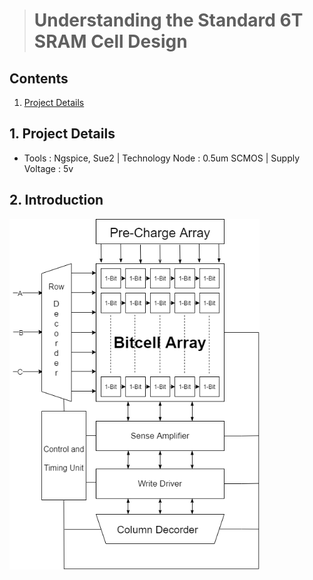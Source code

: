 > # Understanding the Standard 6T SRAM Cell Design
## Contents
1. [Project Details](#1-Project-Details)
## 1. Project Details
- Tools : Ngspice, Sue2 | Technology Node : 0.5um SCMOS | Supply Voltage : 5v
## 2. Introduction
<img align="center" width="400" hight="400" src="https://github.com/Khadgaray/6T_SRAM/blob/main/Images/6T_SRAM_Architecture.png" >
